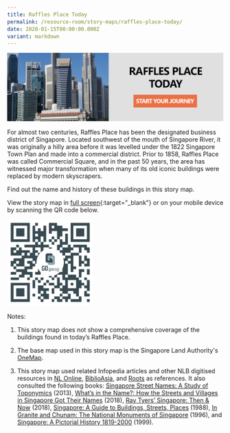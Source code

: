 ```yaml
---
title: Raffles Place Today
permalink: /resource-room/story-maps/raffles-place-today/
date: 2020-01-15T00:00:00.000Z
variant: markdown
---
```

[![Alt text for image on Isomer site](/images/storymap-image-raffles-place-today-1.png)](https://go.gov.sg/2erjps)

For almost two centuries, Raffles Place has been the designated business district of Singapore. Located southwest of the mouth of Singapore River, it was originally a hilly area before it was levelled under the 1822 Singapore Town Plan and made into a commercial district. Prior to 1858, Raffles Place was called Commercial Square, and in the past 50 years, the area has witnessed major transformation when many of its old iconic buildings were replaced by modern skyscrapers.

Find out the name and history of these buildings in this story map.

View the story map in [full screen](https://go.gov.sg/2erjps){:target="_blank"} or on your mobile device by scanning the QR code below.

<img src="/images/qr-code-storymap-raffles-place-today.jpg" alt="qr-code-storymap-raffles-place-today" style="width:200px;">

Notes:

1. This story map does not show a comprehensive coverage of the buildings found in today’s Raffles Place.

2. The base map used in this story map is the Singapore Land Authority's [OneMap](https://www.onemap.gov.sg/docs/maps/).

3. This story map used related Infopedia articles and other NLB digitised resources in [NL Online](https://www.nlb.gov.sg/main/nlonline), [BiblioAsia](https://www.nlb.gov.sg/Browse/BiblioAsia.aspx), and [Roots](https://www.roots.sg/) as references. It also consulted the following books: [Singapore Street Names: A Study of Toponymics](https://eservice.nlb.gov.sg/item_holding.aspx?bid=200123850) (2013), [What’s in the Name?: How the Streets and Villages in Singapore Got Their Names](https://eservice.nlb.gov.sg/item_holding.aspx?bid=202924449) (2018), [Ray Tyers’ Singapore: Then &amp; Now](https://eservice.nlb.gov.sg/item_holding.aspx?bid=203784837) (2018), [Singapore: A Guide to Buildings, Streets, Places](http://eservice.nlb.gov.sg/item_holding.aspx?bid=4712298) (1988), [In Granite and Chunam: The National Monuments of Singapore](http://eservice.nlb.gov.sg/item_holding_s.aspx?bid=7919754) (1996), and [Singapore: A Pictorial History 1819-2000](http://eservice.nlb.gov.sg/item_holding.aspx?bid=9651676) (1999).